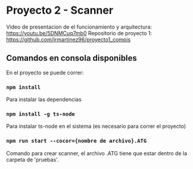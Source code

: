 # Proyecto 2 - Scanner

Video de presentacion de el funcionamiento y arquitectura: https://youtu.be/5DNMCuq7mb0
Repositorio de proyecto 1: https://github.com/jrmartinez96/proyecto1_compis

## Comandos en consola disponibles

En el proyecto se puede correr:

### `npm install`

Para instalar las dependencias

### `npm install -g ts-node`
Para instalar ts-node en el sistema (es necesario para correr el proyecto)

### `npm run start --cocor={nombre de archivo}.ATG`

Comando para crear scanner, el archivo .ATG tiene que estar dentro de la carpeta de 'pruebas'.
